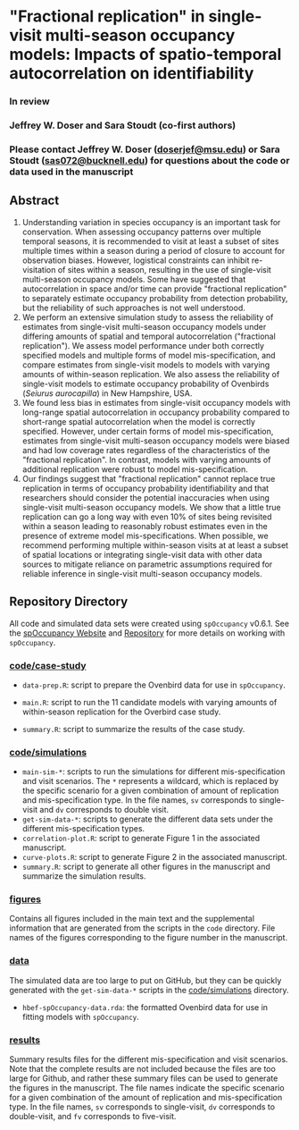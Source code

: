 # "Fractional replication" in single-visit multi-season occupancy models: Impacts of spatio-temporal autocorrelation on identifiability

### In review

### Jeffrey W. Doser and Sara Stoudt (co-first authors)

### Please contact Jeffrey W. Doser (doserjef@msu.edu) or Sara Stoudt (sas072@bucknell.edu) for questions about the code or data used in the manuscript

## Abstract

1. Understanding variation in species occupancy is an important task for conservation. When assessing occupancy patterns over multiple temporal seasons, it is recommended to visit at least a subset of sites multiple times within a season during a period of closure to account for observation biases. However, logistical constraints can inhibit re-visitation of sites within a season, resulting in the use of single-visit multi-season occupancy models. Some have suggested that autocorrelation in space and/or time can provide "fractional replication" to separately estimate occupancy probability from detection probability, but the reliability of such approaches is not well understood.
2. We perform an extensive simulation study to assess the reliability of estimates from single-visit multi-season occupancy models under differing amounts of spatial and temporal autocorrelation ("fractional replication"). We assess model performance under both correctly specified models and multiple forms of model mis-specification, and compare estimates from single-visit models to models with varying amounts of within-season replication. We also assess the reliability of single-visit models to estimate occupancy probability of Ovenbirds (*Seiurus aurocapilla*) in New Hampshire, USA.
3. We found less bias in estimates from single-visit occupancy models with long-range spatial autocorrelation in occupancy probability compared to short-range spatial autocorrelation when the model is correctly specified. However, under certain forms of model mis-specification, estimates from single-visit multi-season occupancy models were biased and had low coverage rates regardless of the characteristics of the "fractional replication". In contrast, models with varying amounts of additional replication were robust to model mis-specification.
4. Our findings suggest that "fractional replication" cannot replace true replication in terms of occupancy probability identifiability and that researchers should consider the potential inaccuracies when using single-visit multi-season occupancy models. We show that a little true replication can go a long way with even 10% of sites being revisited within a season leading to reasonably robust estimates even in the presence of extreme model mis-specifications. When possible, we recommend performing multiple within-season visits at at least a subset of spatial locations or integrating single-visit data with other data sources to mitigate reliance on parametric assumptions required for reliable inference in single-visit multi-season occupancy models. 

## Repository Directory

All code and simulated data sets were created using `spOccupancy` v0.6.1. See the [spOccupancy Website](https://www.jeffdoser.com/files/spoccupancy-web/) and [Repository](https://github.com/doserjef/spOccupancy) for more details on working with `spOccupancy`.

### [code/case-study](./code/case-study)

+ `data-prep.R`: script to prepare the Ovenbird data for use in `spOccupancy`.
* `main.R`: script to run the 11 candidate models with varying amounts of within-season replication for the Overbird case study.
+ `summary.R`: script to summarize the results of the case study.

### [code/simulations](./code/simulations)
+ `main-sim-*`: scripts to run the simulations for different mis-specification and visit scenarios. The `*` represents a wildcard, which is replaced by the specific scenario for a given combination of amount of replication and mis-specification type. In the file names, `sv` corresponds to single-visit and `dv` corresponds to double visit. 
+ `get-sim-data-*`: scripts to generate the different data sets under the different mis-specification types.
+ `correlation-plot.R`: script to generate Figure 1 in the associated manuscript.
+ `curve-plots.R`: script to generate Figure 2 in the associated manuscript.
+ `summary.R`: script to generate all other figures in the manuscript and summarize the simulation results. 

### [figures](./figures)

Contains all figures included in the main text and the supplemental information that are generated from the scripts in the `code` directory. File names of the figures corresponding to the figure number in the manuscript.

### [data](./data)

The simulated data are too large to put on GitHub, but they can be quickly generated with the `get-sim-data-*` scripts in the [code/simulations](./code/simulations) directory.

+ `hbef-spOccupancy-data.rda`: the formatted Ovenbird data for use in fitting models with `spOccupancy`.

### [results](./results)

Summary results files for the different mis-specification and visit scenarios. Note that the complete results are not included because the files are too large for Github, and rather these summary files can be used to generate the figures in the manuscript. The file names indicate the specific scenario for a given combination of the amount of replication and mis-specification type. In the file names, `sv` corresponds to single-visit, `dv` corresponds to double-visit, and `fv` corresponds to five-visit.





